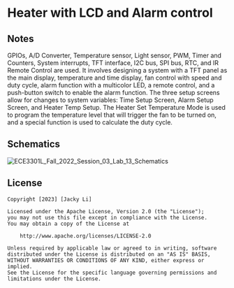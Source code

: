 # Heater with LCD and Alarm control

## Notes

GPIOs, A/D Converter, Temperature sensor, Light sensor, PWM, Timer and Counters, System interrupts, TFT interface, I2C bus, SPI bus, RTC, and IR Remote Control are used. It involves designing a system with a TFT panel as the main display, temperature and time display, fan control with speed and duty cycle, alarm function with a multicolor LED, a remote control, and a push-button switch to enable the alarm function. The three setup screens allow for changes to system variables: Time Setup Screen, Alarm Setup Screen, and Heater Temp Setup. The Heater Set Temperature Mode is used to program the temperature level that will trigger the fan to be turned on, and a special function is used to calculate the duty cycle.

## Schematics
![ECE3301L_Fall_2022_Session_03_Lab_13_Schematics](https://github.com/user-attachments/assets/ef51c034-c509-4a2c-b6fc-cf1ebd73f177)


## License

    Copyright [2023] [Jacky Li]

    Licensed under the Apache License, Version 2.0 (the "License");
    you may not use this file except in compliance with the License.
    You may obtain a copy of the License at

        http://www.apache.org/licenses/LICENSE-2.0

    Unless required by applicable law or agreed to in writing, software
    distributed under the License is distributed on an "AS IS" BASIS,
    WITHOUT WARRANTIES OR CONDITIONS OF ANY KIND, either express or implied.
    See the License for the specific language governing permissions and
    limitations under the License.
